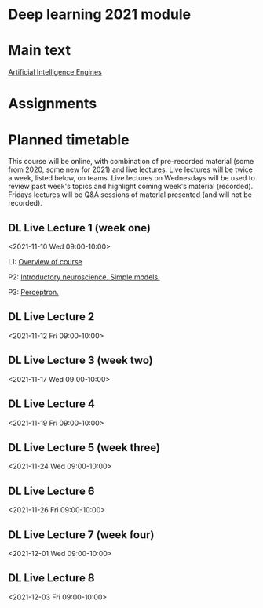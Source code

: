 # Deep learning 2021 module


# Main text

[Artificial Intelligence Engines](http://jim-stone.staff.shef.ac.uk/AIEngines/index.html)

# Assignments


# Planned timetable

This course will be online, with combination of pre-recorded material
(some from 2020, some new for 2021) and live lectures.  Live lectures
will be twice a week, listed below, on teams.  Live lectures on Wednesdays will be
used to review past week's topics and highlight coming week's
material (recorded).  Fridays lectures will be Q&A sessions of
material presented (and will not be recorded).


## DL Live Lecture 1 (week one)
<2021-11-10 Wed 09:00-10:00>

L1: [Overview of course](slides/intro.pdf)

P2: [Introductory neuroscience.  Simple models.](slides/neuro101.pdf)

P3: [Perceptron.](slides/perceptron.pdf)


## DL Live Lecture 2
<2021-11-12 Fri 09:00-10:00>

## DL Live Lecture 3 (week two)
<2021-11-17 Wed 09:00-10:00>

## DL Live Lecture 4
<2021-11-19 Fri 09:00-10:00>


## DL Live Lecture 5 (week three)
<2021-11-24 Wed 09:00-10:00>

## DL Live Lecture 6
<2021-11-26 Fri 09:00-10:00>


## DL Live Lecture 7 (week four)
<2021-12-01 Wed 09:00-10:00>

## DL Live Lecture 8
<2021-12-03 Fri 09:00-10:00>



